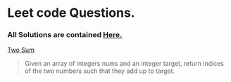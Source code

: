 # Leet code Questions.

### All Solutions are contained [Here.](../Solutions/README.md)

[Two Sum](./001_TwoSum.txt)
> Given an array of integers nums and an integer target, return indices of
 the two numbers such that they add up to target.
